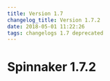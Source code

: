 ```yaml
---
title: Version 1.7
changelog_title: Version 1.7.2
date: 2018-05-01 11:22:26 
tags: changelogs 1.7 deprecated
---
```

# Spinnaker 1.7.2
<script src="https://gist.github.com/spinnaker-release/c4df80efb0852d53e14c5d845b86357a.js"/>
